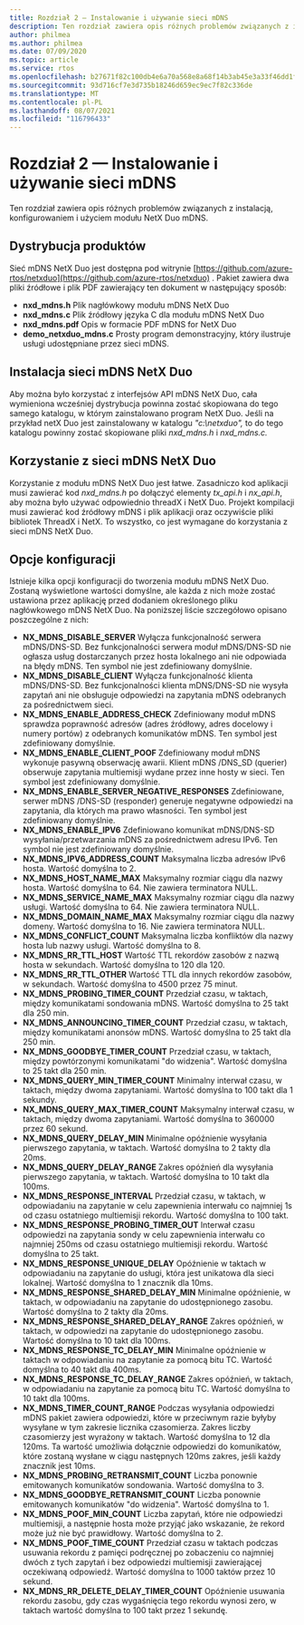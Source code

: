 ```yaml
---
title: Rozdział 2 — Instalowanie i używanie sieci mDNS
description: Ten rozdział zawiera opis różnych problemów związanych z instalacją, konfigurowaniem i użyciem modułu NetX Duo mDNS.
author: philmea
ms.author: philmea
ms.date: 07/09/2020
ms.topic: article
ms.service: rtos
ms.openlocfilehash: b27671f82c100db4e6a70a568e8a68f14b3ab45e3a33f46dd1f2e1852010f500
ms.sourcegitcommit: 93d716cf7e3d735b18246d659ec9ec7f82c336de
ms.translationtype: MT
ms.contentlocale: pl-PL
ms.lasthandoff: 08/07/2021
ms.locfileid: "116796433"
---
```

# <a name="chapter-2---installation-and-use-of-mdns"></a>Rozdział 2 — Instalowanie i używanie sieci mDNS

Ten rozdział zawiera opis różnych problemów związanych z instalacją, konfigurowaniem i użyciem modułu NetX Duo mDNS.

## <a name="product-distribution"></a>Dystrybucja produktów

Sieć mDNS NetX Duo jest dostępna pod witrynie [https://github.com/azure-rtos/netxduo](https://github.com/azure-rtos/netxduo) . Pakiet zawiera dwa pliki źródłowe i plik PDF zawierający ten dokument w następujący sposób:

- **nxd_mdns.h** Plik nagłówkowy modułu mDNS NetX Duo
- **nxd_mdns.c** Plik źródłowy języka C dla modułu mDNS NetX Duo
- **nxd_mdns.pdf** Opis w formacie PDF mDNS for NetX Duo
- **demo_netxduo_mdns.c** Prosty program demonstracyjny, który ilustruje usługi udostępniane przez sieci mDNS.

## <a name="netx-duo-mdns-installation"></a>Instalacja sieci mDNS NetX Duo

Aby można było korzystać z interfejsów API mDNS NetX Duo, cała wymieniona wcześniej dystrybucja powinna zostać skopiowana do tego samego katalogu, w którym zainstalowano program NetX Duo. Jeśli na przykład netX Duo jest zainstalowany w katalogu *"c:\netxduo",* to do tego katalogu powinny zostać skopiowane pliki *nxd_mdns.h* i *nxd_mdns.c.*

## <a name="using-netx-duo-mdns"></a>Korzystanie z sieci mDNS NetX Duo

Korzystanie z modułu mDNS NetX Duo jest łatwe. Zasadniczo kod aplikacji musi zawierać kod *nxd_mdns.h* po dołączyć elementy *tx_api.h* i *nx_api.h*, aby można było używać odpowiednio threadX i NetX Duo. Projekt kompilacji musi zawierać kod źródłowy mDNS i plik aplikacji oraz oczywiście pliki bibliotek ThreadX i NetX. To wszystko, co jest wymagane do korzystania z sieci mDNS NetX Duo.

## <a name="configuration-options"></a>Opcje konfiguracji

Istnieje kilka opcji konfiguracji do tworzenia modułu mDNS NetX Duo. Zostaną wyświetlone wartości domyślne, ale każda z nich może zostać ustawiona przez aplikację przed dodaniem określonego pliku nagłówkowego mDNS NetX Duo. Na poniższej liście szczegółowo opisano poszczególne z nich:

- **NX_MDNS_DISABLE_SERVER** Wyłącza funkcjonalność serwera mDNS/DNS-SD. Bez funkcjonalności serwera moduł mDNS/DNS-SD nie ogłasza usług dostarczanych przez hosta lokalnego ani nie odpowiada na błędy mDNS. Ten symbol nie jest zdefiniowany domyślnie.
- **NX_MDNS_DISABLE_CLIENT** Wyłącza funkcjonalność klienta mDNS/DNS-SD. Bez funkcjonalności klienta mDNS/DNS-SD nie wysyła zapytań ani nie obsługuje odpowiedzi na zapytania mDNS odebranych za pośrednictwem sieci.
- **NX_MDNS_ENABLE_ADDRESS_CHECK** Zdefiniowany moduł mDNS sprawdza poprawność adresów (adres źródłowy, adres docelowy i numery portów) z odebranych komunikatów mDNS. Ten symbol jest zdefiniowany domyślnie.
- **NX_MDNS_ENABLE_CLIENT_POOF** Zdefiniowany moduł mDNS wykonuje pasywną obserwację awarii. Klient mDNS /DNS_SD (querier) obserwuje zapytania multiemisji wydane przez inne hosty w sieci. Ten symbol jest zdefiniowany domyślnie.
- **NX_MDNS_ENABLE_SERVER_NEGATIVE_RESPONSES** Zdefiniowane, serwer mDNS /DNS-SD (responder) generuje negatywne odpowiedzi na zapytania, dla których ma prawo własności. Ten symbol jest zdefiniowany domyślnie.
- **NX_MDNS_ENABLE_IPV6** Zdefiniowano komunikat mDNS/DNS-SD wysyłania/przetwarzania mDNS za pośrednictwem adresu IPv6. Ten symbol nie jest zdefiniowany domyślnie.
- **NX_MDNS_IPV6_ADDRESS_COUNT** Maksymalna liczba adresów IPv6 hosta. Wartość domyślna to 2.
- **NX_MDNS_HOST_NAME_MAX** Maksymalny rozmiar ciągu dla nazwy hosta. Wartość domyślna to 64. Nie zawiera terminatora NULL.
- **NX_MDNS_SERVICE_NAME_MAX** Maksymalny rozmiar ciągu dla nazwy usługi. Wartość domyślna to 64. Nie zawiera terminatora NULL.
- **NX_MDNS_DOMAIN_NAME_MAX** Maksymalny rozmiar ciągu dla nazwy domeny. Wartość domyślna to 16. Nie zawiera terminatora NULL.
- **NX_MDNS_CONFLICT_COUNT** Maksymalna liczba konfliktów dla nazwy hosta lub nazwy usługi. Wartość domyślna to 8.
- **NX_MDNS_RR_TTL_HOST** Wartość TTL rekordów zasobów z nazwą hosta w sekundach. Wartość domyślna to 120 dla 120.
- **NX_MDNS_RR_TTL_OTHER** Wartość TTL dla innych rekordów zasobów, w sekundach. Wartość domyślna to 4500 przez 75 minut.
- **NX_MDNS_PROBING_TIMER_COUNT** Przedział czasu, w taktach, między komunikatami sondowania mDNS. Wartość domyślna to 25 takt dla 250 min.
- **NX_MDNS_ANNOUNCING_TIMER_COUNT** Przedział czasu, w taktach, między komunikatami anonsów mDNS. Wartość domyślna to 25 takt dla 250 min.
- **NX_MDNS_GOODBYE_TIMER_COUNT** Przedział czasu, w taktach, między powtórzonymi komunikatami "do widzenia". Wartość domyślna to 25 takt dla 250 min.
- **NX_MDNS_QUERY_MIN_TIMER_COUNT** Minimalny interwał czasu, w taktach, między dwoma zapytaniami. Wartość domyślna to 100 takt dla 1 sekundy.
- **NX_MDNS_QUERY_MAX_TIMER_COUNT** Maksymalny interwał czasu, w taktach, między dwoma zapytaniami. Wartość domyślna to 360000 przez 60 sekund.
- **NX_MDNS_QUERY_DELAY_MIN** Minimalne opóźnienie wysyłania pierwszego zapytania, w taktach. Wartość domyślna to 2 takty dla 20ms.
- **NX_MDNS_QUERY_DELAY_RANGE** Zakres opóźnień dla wysyłania pierwszego zapytania, w taktach. Wartość domyślna to 10 takt dla 100ms.
- **NX_MDNS_RESPONSE_INTERVAL** Przedział czasu, w taktach, w odpowiadaniu na zapytanie w celu zapewnienia interwału co najmniej 1s od czasu ostatniego multiemisji rekordu. Wartość domyślna to 100 takt.
- **NX_MDNS_RESPONSE_PROBING_TIMER_OUT** Interwał czasu odpowiedzi na zapytania sondy w celu zapewnienia interwału co najmniej 250ms od czasu ostatniego multiemisji rekordu. Wartość domyślna to 25 takt.
- **NX_MDNS_RESPONSE_UNIQUE_DELAY** Opóźnienie w taktach w odpowiadaniu na zapytanie do usługi, która jest unikatowa dla sieci lokalnej. Wartość domyślna to 1 znacznik dla 10ms.
- **NX_MDNS_RESPONSE_SHARED_DELAY_MIN** Minimalne opóźnienie, w taktach, w odpowiadaniu na zapytanie do udostępnionego zasobu. Wartość domyślna to 2 takty dla 20ms.
- **NX_MDNS_RESPONSE_SHARED_DELAY_RANGE** Zakres opóźnień, w taktach, w odpowiedzi na zapytanie do udostępnionego zasobu. Wartość domyślna to 10 takt dla 100ms.
- **NX_MDNS_RESPONSE_TC_DELAY_MIN** Minimalne opóźnienie w taktach w odpowiadaniu na zapytanie za pomocą bitu TC. Wartość domyślna to 40 takt dla 400ms.
- **NX_MDNS_RESPONSE_TC_DELAY_RANGE** Zakres opóźnień, w taktach, w odpowiadaniu na zapytanie za pomocą bitu TC. Wartość domyślna to 10 takt dla 100ms.
- **NX_MDNS_TIMER_COUNT_RANGE** Podczas wysyłania odpowiedzi mDNS pakiet zawiera odpowiedzi, które w przeciwnym razie byłyby wysyłane w tym zakresie licznika czasomierza. Zakres liczby czasomierzy jest wyrażony w taktach. Wartość domyślna to 12 dla 120ms. Ta wartość umożliwia dołącznie odpowiedzi do komunikatów, które zostaną wysłane w ciągu następnych 120ms zakres, jeśli każdy znacznik jest 10ms.
- **NX_MDNS_PROBING_RETRANSMIT_COUNT** Liczba ponownie emitowanych komunikatów sondowania. Wartość domyślna to 3.
- **NX_MDNS_GOODBYE_RETRANSMIT_COUNT** Liczba ponownie emitowanych komunikatów "do widzenia". Wartość domyślna to 1.
- **NX_MDNS_POOF_MIN_COUNT** Liczba zapytań, które nie odpowiedzi multiemisji, a następnie hosta może przyjąć jako wskazanie, że rekord może już nie być prawidłowy. Wartość domyślna to 2.
- **NX_MDNS_POOF_TIME_COUNT** Przedział czasu w taktach podczas usuwania rekordu z pamięci podręcznej po zobaczeniu co najmniej dwóch z tych zapytań i bez odpowiedzi multiemisji zawierającej oczekiwaną odpowiedź. Wartość domyślna to 1000 taktów przez 10 sekund.
- **NX_MDNS_RR_DELETE_DELAY_TIMER_COUNT** Opóźnienie usuwania rekordu zasobu, gdy czas wygaśnięcia tego rekordu wynosi zero, w taktach wartość domyślna to 100 takt przez 1 sekundę.
